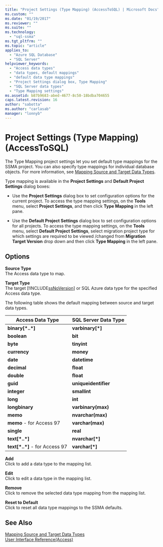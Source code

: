 ```yaml
---
title: "Project Settings (Type Mapping) (AccessToSQL) | Microsoft Docs"
ms.custom: ""
ms.date: "01/19/2017"
ms.reviewer: ""
ms.suite: ""
ms.technology: 
  - "sql-ssma"
ms.tgt_pltfrm: ""
ms.topic: "article"
applies_to: 
  - "Azure SQL Database"
  - "SQL Server"
helpviewer_keywords: 
  - "Access data types"
  - "data types, default mappings"
  - "default data type mappings"
  - "Project Settings dialog box, Type Mapping"
  - "SQL Server data types"
  - "Type Mapping settings"
ms.assetid: b87b9683-abed-4677-8c50-18bdba704655
caps.latest.revision: 16
author: "sabotta"
ms.author: "carlasab"
manager: "lonnyb"
---
```

# Project Settings (Type Mapping) (AccessToSQL)
The Type Mapping project settings let you set default type mappings for the SSMA project. You can also specify type mappings for individual database objects. For more information, see [Mapping Source and Target Data Types](http://msdn.microsoft.com/en-us/b362a075-16e7-423f-b63f-e1e9f02844a9).  
  
Type mapping is available in the **Project Settings** and **Default Project Settings** dialog boxes:  
  
-   Use the **Project Settings** dialog box to set configuration options for the current project. To access the type mapping settings, on the **Tools** menu, select **Project Settings**, and then click **Type Mapping** in the left pane.  
  
-   Use the **Default Project Settings** dialog box to set configuration options for all projects. To access the type mapping settings, on the **Tools** menu, select **Default Project Settings**, select migration project type for which settings are required to be viewed /changed from **Migration Target Version** drop down and then click **Type Mapping** in the left pane.  
  
## Options  
**Source Type**  
The Access data type to map.  
  
**Target Type**  
The target [!INCLUDE[ssNoVersion](../../includes/ssnoversion_md.md)] or SQL Azure data type for the specified Access data type.  
  
The following table shows the default mapping between source and target data types.  
  
|Access Data Type|SQL Server Data Type|  
|--------------------|------------------------|  
|**binary[\*..\*]**|**varbinary[\*]**|  
|**boolean**|**bit**|  
|**byte**|**tinyint**|  
|**currency**|**money**|  
|**date**|**datetime**|  
|**decimal**|**float**|  
|**double**|**float**|  
|**guid**|**uniqueidentifier**|  
|**integer**|**smallint**|  
|**long**|**int**|  
|**longbinary**|**varbinary(max)**|  
|**memo**|**nvarchar(max)**|  
|**memo** - for Access 97|**varchar(max)**|  
|**single**|**real**|  
|**text[\*..\*]**|**nvarchar[\*]**|  
|**text[\*..\*]** - for Access 97|**varchar[\*]**|  
  
**Add**  
Click to add a data type to the mapping list.  
  
**Edit**  
Click to edit a data type in the mapping list.  
  
**Remove**  
Click to remove the selected data type mapping from the mapping list.  
  
**Reset to Default**  
Click to reset all data type mappings to the SSMA defaults.  
  
## See Also  
[Mapping Source and Target Data Types](http://msdn.microsoft.com/en-us/b362a075-16e7-423f-b63f-e1e9f02844a9)  
[User Interface Reference(Access)](http://msdn.microsoft.com/en-us/af24c303-4a41-449b-9c86-d6558a97e839)  
  
